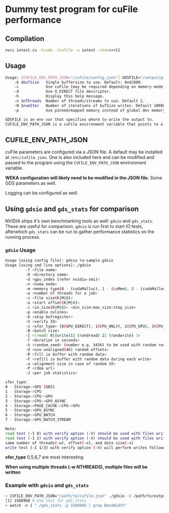 # Dummy test program for cuFile performance

## Compilation

```bash
nvcc iotest.cu -lcuda -lcufile -o iotest -std=c++11
```

## Usage
```bash
Usage: [CUFILE_ENV_PATH_JSON="/cufile/config.json"] GDSFILE="/output/path.bin" ./iotest [-b bufSize] [-c] [-h] [-n nThreads] [-N numIter] [-p]
	-b $bufSize   Single buffersize to use. Default: 0x6C000.
	-c            Use cuFile (may be required depending on memory mode)
	-d            Use O_DIRECT file descriptor.
	-h            Display this help message.
	-n $nThreads  Number of threads/streams to use. Default 2.
	-N $numIter   Number of iterations of bufSize writes. Default 100000.
	-p            Use pinned/mapped memory instead of global dev memory.

GDSFILE is an env var that specifies where to write the output to.
CUFILE_ENV_PATH_JSON is a cuFile environment variable that points to a cuFile configuration JSON file.
```

## CUFILE_ENV_PATH_JSON

cuFile parameters are configured via a JSON file. A default may be installed at `/etc/cufile.json`. One is also included here and can be modified and passed to the program using the `CUFILE_ENV_PATH_JSON` environment variable.

**WEKA configuration will likely need to be modified in the JSON file.** Some GDS parameters as well.

Logging can be configured as well.

## Using `gdsio` and `gds_stats` for comparison

NVIDIA ships it's own benchmarking tools as well: `gdsio` and `gds_stats`. These are useful for comparison. `gdsio` is run first to start IO tests, afterwhich `gds_stats` can be run to gather performance statistics on the running process.

### `gdsio` Usage
```bash
Usage [using config file]: gdsio rw-sample.gdsio
Usage [using cmd line options]:./gdsio
         -f <file name>
         -D <directory name>
         -d <gpu_index (refer nvidia-smi)>
         -n <numa node>
         -m <memory type(0 - (cudaMalloc), 1 - (cuMem), 2 - (cudaMallocHost), 3 - (malloc) 4 - (mmap))>
         -w <number of threads for a job>
         -s <file size(K|M|G)>
         -o <start offset(K|M|G)>
         -i <io_size(K|M|G)> <min_size:max_size:step_size>
         -p <enable nvlinks>
         -b <skip bufregister>
         -V <verify IO>
         -x <xfer_type> [0(GPU_DIRECT), 1(CPU_ONLY), 2(CPU_GPU), 3(CPU_ASYNC_GPU), 4(CPU_CACHED_GPU), 5(GPU_DIRECT_ASYNC), 6(GPU_BATCH), 7(GPU_BATCH_STREAM)]
         -B <batch size>
         -I <(read) 0|(write)1| (randread) 2| (randwrite) 3>
         -T <duration in seconds>
         -k <random_seed> (number e.g. 3456) to be used with random read/write>
         -U <use unaligned(4K) random offsets>
         -R <fill io buffer with random data>
         -F <refill io buffer with random data during each write>
         -a <alignment size in case of random IO>
         -P <rdma url>
         -J <per job statistics>

xfer_type:
0 - Storage->GPU (GDS)
1 - Storage->CPU
2 - Storage->CPU->GPU
3 - Storage->CPU->GPU_ASYNC
4 - Storage->PAGE_CACHE->CPU->GPU
5 - Storage->GPU_ASYNC
6 - Storage->GPU_BATCH
7 - Storage->GPU_BATCH_STREAM

Note:
read test (-I 0) with verify option (-V) should be used with files written (-I 1) with -V option
read test (-I 2) with verify option (-V) should be used with files written (-I 3) with -V option, using same random seed (-k),
same number of threads(-w), offset(-o), and data size(-s)
write test (-I 1/3) with verify option (-V) will perform writes followed by read
```

**xfer_type** 0,5,6,7 are most interesting

**When using multiple threads (-w NTHREADS), multiple files will be written**


### Example with `gdsio` and `gds_stats`

```bash
> CUFILE_ENV_PATH_JSON="/path/to/cufile.json" ./gdsio -D /path/to/output/dir -d 0 -w 8 -s 100G -i 1M -x 6 -I 1 -T 100 &
[1] 1588968 # Use this for gds_stats
> watch -n 1 "./gds_stats -p 1588968 | grep BandWidth"
```
